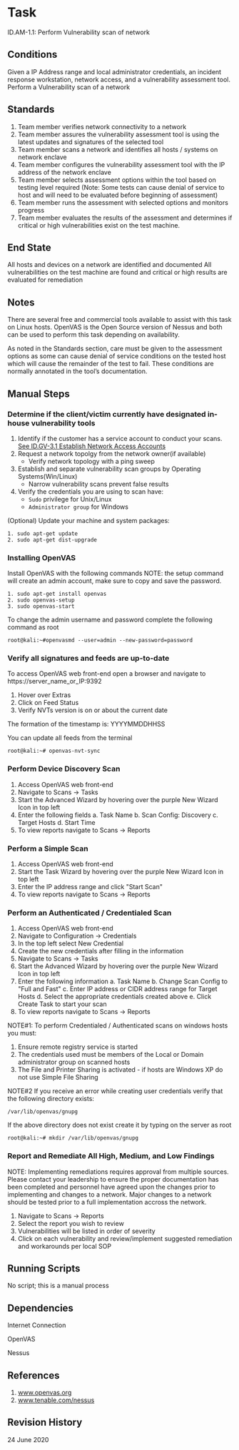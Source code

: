 # Task
ID.AM-1.1: Perform Vulnerability scan of network

## Conditions
Given a IP Address range and local administrator credentials, an incident response workstation, network access, and a vulnerability assessment tool. Perform a Vulnerability scan of a network
## Standards
1. Team member verifies network connectivity to a network
2. Team member assures the vulnerability assessment tool is using the latest updates and signatures of the selected tool
3. Team member scans a network and identifies all hosts / systems on network enclave
4. Team member configures the vulnerability assessment tool with the IP address of the network enclave
5. Team member selects assessment options within the tool based on testing level required (Note: Some tests can cause denial of service to host and will need to be evaluated before beginning of assessment)
6. Team member runs the assessment with selected options and monitors progress
7. Team member evaluates the results of the assessment and determines if critical or high vulnerabilities exist on the test machine.
## End State
All hosts and devices on a network are identified and documented
All vulnerabilities on the test machine are found and critical or high results are evaluated for remediation
## Notes
There are several free and commercial tools available to assist with this task on Linux hosts. OpenVAS is the Open Source version of Nessus and both can be used to perform this task depending on availability.

As noted in the Standards section, care must be given to the assessment options as some can cause denial of service conditions on the tested host which will cause the remainder of the test to fail. These conditions are normally annotated in the tool’s documentation.
## Manual Steps

### Determine if the client/victim currently have designated in-house vulnerability tools
1. Identify if the customer has a service account to conduct your scans. [See ID.GV-3.1 Establish Network Access Accounts](https://github.com/cybersurfers/Battle-Drills/tree/master/ID.GV-3.1-IDENTIFY_GV_3_1_Establish_network_access_accounts)
2. Request a network topolgy from the network owner(if available)
   - Verify network topology with a ping sweep 
3. Establish and separate vulnerability scan groups by Operating Systems(Win/Linux)
   - Narrow vulnerability scans prevent false results
4. Verify the credentials you are using to scan have:
   - `Sudo` privilege for Unix/Linux
   - `Administrator group` for Windows

(Optional) Update your machine and system packages:
```
1. sudo apt-get update
2. sudo apt-get dist-upgrade
```

### Installing OpenVAS
Install OpenVAS with the following commands
NOTE: the setup command will create an admin account, make sure to copy and save the password. 
```
1. sudo apt-get install openvas
2. sudo openvas-setup
3. sudo openvas-start
```

To change the admin username and password complete the following command as root
```
root@kali:~#openvasmd --user=admin --new-password=password
```

### Verify all signatures and feeds are up-to-date
To access OpenVAS web front-end open a browser and navigate to https://server_name_or_IP:9392

1. Hover over Extras
2. Click on Feed Status
3. Verify NVTs version is on or about the current date

The formation of the timestamp is: YYYYMMDDHHSS

You can update all feeds from the terminal
```
root@kali:~# openvas-nvt-sync
```

### Perform Device Discovery Scan
1. Access OpenVAS web front-end
2. Navigate to Scans -> Tasks
3. Start the Advanced Wizard by hovering over the purple New Wizard Icon in top left
4. Enter the following fields
a. Task Name
b. Scan Config: Discovery
c. Target Hosts
d. Start Time
5. To view reports navigate to Scans -> Reports

### Perform a Simple Scan
1. Access OpenVAS web front-end
2. Start the Task Wizard by hovering over the purple New Wizard Icon in top left
3. Enter the IP address range and click "Start Scan"
4. To view reports navigate to Scans -> Reports

### Perform an Authenticated / Credentialed Scan
1. Access OpenVAS web front-end
2. Navigate to Configuration -> Credentials
3. In the top left select New Credential
4. Create the new credentials after filling in the information
5. Navigate to Scans -> Tasks
6. Start the Advanced Wizard by hovering over the purple New Wizard Icon in top left
7. Enter the following information
a. Task Name
b. Change Scan Config to "Full and Fast"
c. Enter IP address or CIDR address range for Target Hosts
d. Select the appropriate credentials created above
e. Click Create Task to start your scan
8. To view reports navigate to Scans -> Reports

NOTE#1: To perform Credentialed / Authenticated scans on windows hosts you must: 
1. Ensure remote registry service is started
2. The credentials used must be members of the Local or Domain administrator group on scanned hosts
3. The File and Printer Sharing is activated - if hosts are Windows XP do not use Simple File Sharing

NOTE#2
If you receive an error while creating user credentials verify that the following directory exists:
```
/var/lib/openvas/gnupg
```
If the above directory does not exist create it by typing on the server as root
```
root@kali:~# mkdir /var/lib/openvas/gnupg
```

### Report and Remediate All High, Medium, and Low Findings
NOTE: Implementing remediations requires approval from multiple sources. Please contact your leadership to ensure the proper documentation has been completed and personnel have agreed upon the changes prior to implementing and changes to a network. Major changes to a network should be tested prior to a full implementation accross the network.
1. Navigate to Scans -> Reports
2. Select the report you wish to review
3. Vulnerabilities will be listed in order of severity
4. Click on each vulnerability and review/implement suggested remediation and workarounds per local SOP

## Running Scripts
No script; this is a manual process

## Dependencies
Internet Connection

OpenVAS

Nessus

## References
1. www.openvas.org
2. www.tenable.com/nessus

## Revision History
24 June 2020
